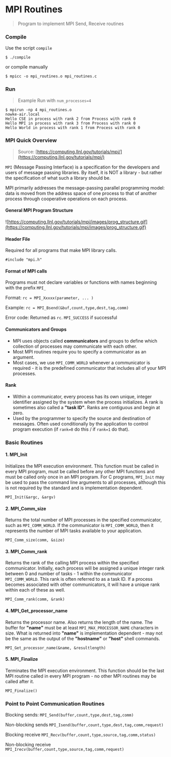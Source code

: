 # MPI Routines
> Program to implement MPI Send, Receive routines

### Compile

Use the script `compile`
```
$ ./compile
```

or compile manually
```
$ mpicc -o mpi_routines.o mpi_routines.c
```

### Run
> Example Run with `num_processes=4`

```
$ mpirun -np 4 mpi_routines.o
nowke-air.local
Hello CSE in process with rank 2 from Process with rank 0
Hello MPI in process with rank 3 from Process with rank 0
Hello World in process with rank 1 from Process with rank 0
```

### MPI Quick Overview
> Source: [https://computing.llnl.gov/tutorials/mpi/](https://computing.llnl.gov/tutorials/mpi/)

`MPI` (Message Passing Interface) is a specification for the developers and users of message passing libraries. By itself, it is NOT a library - but rather the specification of what such a library should be.

MPI primarily addresses the message-passing parallel programming model: data is moved from the address space of one process to that of another process through cooperative operations on each process.

#### General MPI Program Structure
![https://computing.llnl.gov/tutorials/mpi/images/prog_structure.gif](https://computing.llnl.gov/tutorials/mpi/images/prog_structure.gif)

#### Header File
Required for all programs that make MPI library calls.

`#include "mpi.h"`

#### Format of MPI calls

Programs must not declare variables or functions with names beginning with the prefix `MPI_`

Format: `rc = MPI_Xxxxx(parameter, ... )`

Example: `rc = MPI_Bsend(&buf,count,type,dest,tag,comm)`

Error code: Returned as `rc`. `MPI_SUCCESS` if successful

#### Communicators and Groups
* MPI uses objects called **communicators** and groups to define which collection of processes may communicate with each other.
* Most MPI routines require you to specify a communicator as an argument.
* Most cases, we use `MPI_COMM_WORLD` whenever a communicator is required - it is the predefined communicator that includes all of your MPI processes.

#### Rank
* Within a communicator, every process has its own unique, integer identifier assigned by the system when the process initializes. A rank is sometimes also called a **"task ID"**. Ranks are contiguous and begin at zero.
* Used by the programmer to specify the source and destination of messages. Often used conditionally by the application to control program execution (if `rank=0` do this / if `rank=1` do that).

### Basic Routines
#### 1. MPI_Init
Initializes the MPI execution environment. This function must be called in every MPI program, must be called before any other MPI functions and must be called only once in an MPI program. For C programs, `MPI_Init` may be used to pass the command line arguments to all processes, although this is not required by the standard and is implementation dependent.

```
MPI_Init(&argc, &argv)
```

#### 2. MPI_Comm_size
Returns the total number of MPI processes in the specified communicator, such as `MPI_COMM_WORLD`. If the communicator is `MPI_COMM_WORLD`, then it represents the number of MPI tasks available to your application.

```
MPI_Comm_size(comm, &size)
```

#### 3. MPI_Comm_rank
Returns the rank of the calling MPI process within the specified communicator. Initially, each process will be assigned a unique integer rank between 0 and number of tasks - 1 within the communicator `MPI_COMM_WORLD`. This rank is often referred to as a task ID. If a process becomes associated with other communicators, it will have a unique rank within each of these as well.

```
MPI_Comm_rank(comm, &rank)
```

#### 4. MPI_Get_processor_name
Returns the processor name. Also returns the length of the name. The buffer for **"name"** must be at least `MPI_MAX_PROCESSOR_NAME` characters in size. What is returned into **"name"** is implementation dependent - may not be the same as the output of the **"hostname"** or **"host"** shell commands.

```
MPI_Get_processor_name(&name, &resultlength)
```

#### 5. MPI_Finalize
Terminates the MPI execution environment. This function should be the last MPI routine called in every MPI program - no other MPI routines may be called after it.

```
MPI_Finalize()
```

### Point to Point Communication Routines

Blocking sends:	`MPI_Send(buffer,count,type,dest,tag,comm)`

Non-blocking sends `MPI_Isend(buffer,count,type,dest,tag,comm,request)`

Blocking receive	`MPI_Recv(buffer,count,type,source,tag,comm,status)`

Non-blocking receive	`MPI_Irecv(buffer,count,type,source,tag,comm,request)`
